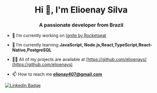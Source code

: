 <h1 align="center">Hi 👋, I'm Elioenay Silva</h1>
<h3 align="center">A passionate developer from Brazil</h3>

- 🔭 I’m currently working on [Ignite by Rocketseat](https://app.rocketseat.com.br/me/elioenay)

- 🌱 I’m currently learning **JavaScript, Node.js,React,TypeScript,React-Native,PostgreSQL**

- 👨‍💻 All of my projects are available at [https://github.com/elioenays](https://github.com/elioenays)

- 📫 How to reach me **elionay407@gmail.com**

[![Linkedin Badge](https://img.shields.io/badge/LinkedIn-0077B5?style=for-the-badge&logo=linkedin&logoColor=white&link=https://www.linkedin.com/in/elioenays)](https://www.linkedin.com/in/elioenays)

